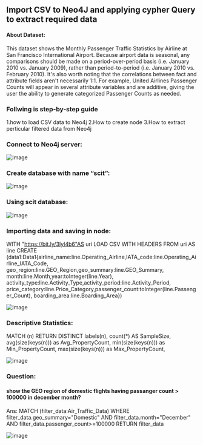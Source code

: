 ## Import CSV to Neo4J and applying cypher Query to extract required data

#### About Dataset:
This dataset shows the Monthly Passenger Traffic Statistics by Airline at San Francisco International Airport. Because airport data is seasonal, any comparisons should be made on a period-over-period basis (i.e. January 2010 vs. January 2009), rather than period-to-period (i.e. January 2010 vs. February 2010). It's also worth noting that the correlations between fact and attribute fields aren't necessarily 1:1. For example, United Airlines Passenger Counts will appear in several attribute variables and are additive, giving the user the ability to generate categorized Passenger Counts as needed.

### Follwing is step-by-step guide 
1.how to load CSV data to Neo4j 
2.How to create node 
3.How to extract perticular filtered data from Neo4j

### Connect to Neo4j server: 
![image](https://user-images.githubusercontent.com/81969659/156782489-34af3354-6767-4947-a729-56fc86e29824.png)
### Create database with name “scit”:
 ![image](https://user-images.githubusercontent.com/81969659/156782554-d102244f-1ce1-42a5-b13b-9b9b95f231e2.png)
### Using scit database:
 ![image](https://user-images.githubusercontent.com/81969659/156782774-8851385b-ec43-4806-b969-311caba9b3a9.png)

### Importing data and saving in node:
WITH "https://bit.ly/3Iyl4b6"AS uri
LOAD CSV WITH HEADERS FROM uri AS line
CREATE (data1:Data1{airline_name:line.Operating_Airline,IATA_code:line.Operating_Airline_IATA_Code,
        geo_region:line.GEO_Region,geo_summary:line.GEO_Summary,
        month:line.Month,year:toInteger(line.Year),
        activity_type:line.Activity_Type,activity_period:line.Activity_Period,
        price_category:line.Price_Category,passenger_count:toInteger(line.Passenger_Count),
        boarding_area:line.Boarding_Area})
        
 ![image](https://user-images.githubusercontent.com/81969659/156782814-92874fd7-48fa-4980-a23d-e516def356eb.png)

### Descriptive Statistics:
MATCH (n) 
RETURN
DISTINCT labels(n),
count(*) AS SampleSize,
avg(size(keys(n))) as Avg_PropertyCount,
min(size(keys(n))) as Min_PropertyCount,
max(size(keys(n))) as Max_PropertyCount,


 ![image](https://user-images.githubusercontent.com/81969659/156782837-9dca58f5-7f45-40a9-8831-5a189e0a562f.png)

### Question:
#### show the GEO region of domestic flights having passanger count > 100000 in december month?
Ans:
MATCH (filter_data:Air_Traffic_Data)
WHERE filter_data.geo_summary="Domestic" AND filter_data.month="December" 
AND filter_data.passenger_count>=100000
RETURN filter_data

 ![image](https://user-images.githubusercontent.com/81969659/156782944-b426787c-f746-40a3-8e25-262b0fba36fc.png)

 


